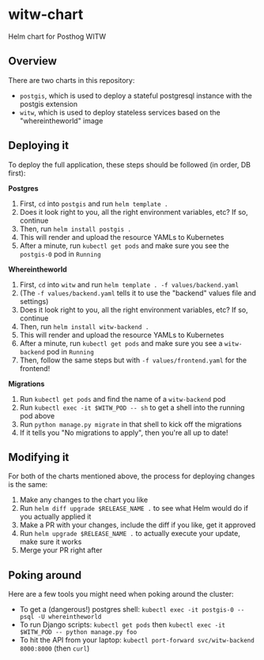 # witw-chart

Helm chart for Posthog WITW

## Overview

There are two charts in this repository:

- `postgis`, which is used to deploy a stateful postgresql instance with the postgis extension
- `witw`, which is used to deploy stateless services based on the "whereintheworld" image

## Deploying it

To deploy the full application, these steps should be followed (in order, DB first):

**Postgres**

1. First, `cd` into `postgis` and run `helm template .`
1. Does it look right to you, all the right environment variables, etc? If so, continue
1. Then, run `helm install postgis .`
1. This will render and upload the resource YAMLs to Kubernetes
1. After a minute, run `kubectl get pods` and make sure you see the `postgis-0` pod in `Running`

**Whereintheworld**

1. First, `cd` into `witw` and run `helm template . -f values/backend.yaml`
1. (The `-f values/backend.yaml` tells it to use the "backend" values file and settings)
1. Does it look right to you, all the right environment variables, etc? If so, continue
1. Then, run `helm install witw-backend .`
1. This will render and upload the resource YAMLs to Kubernetes
1. After a minute, run `kubectl get pods` and make sure you see a `witw-backend` pod in `Running`
1. Then, follow the same steps but with `-f values/frontend.yaml` for the frontend!

**Migrations**

1. Run `kubectl get pods` and find the name of a `witw-backend` pod
1. Run `kubectl exec -it $WITW_POD -- sh` to get a shell into the running pod above
1. Run `python manage.py migrate` in that shell to kick off the migrations
1. If it tells you "No migrations to apply", then you're all up to date!

## Modifying it

For both of the charts mentioned above, the process for deploying changes is the same:

1. Make any changes to the chart you like
1. Run `helm diff upgrade $RELEASE_NAME .` to see what Helm would do if you actually applied it
1. Make a PR with your changes, include the diff if you like, get it approved
1. Run `helm upgrade $RELEASE_NAME .` to actually execute your update, make sure it works
1. Merge your PR right after

## Poking around

Here are a few tools you might need when poking around the cluster:

* To get a (dangerous!) postgres shell: `kubectl exec -it postgis-0 -- psql -U whereintheworld`
* To run Django scripts: `kubectl get pods` then `kubectl exec -it $WITW_POD -- python manage.py foo`
* To hit the API from your laptop: `kubectl port-forward svc/witw-backend 8000:8000` (then `curl`)
